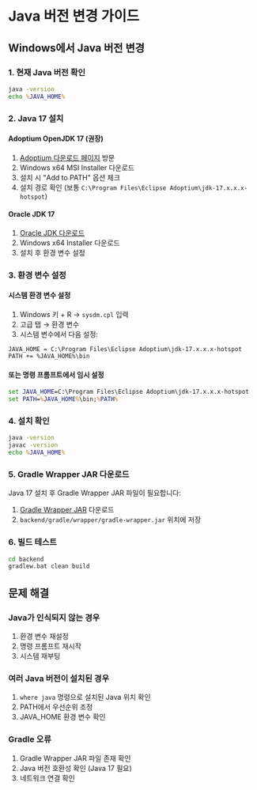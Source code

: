 # Java 버전 변경 가이드

## Windows에서 Java 버전 변경

### 1. 현재 Java 버전 확인
```cmd
java -version
echo %JAVA_HOME%
```

### 2. Java 17 설치

#### **Adoptium OpenJDK 17 (권장)**
1. [Adoptium 다운로드 페이지](https://adoptium.net/temurin/releases/?version=17) 방문
2. Windows x64 MSI Installer 다운로드
3. 설치 시 "Add to PATH" 옵션 체크
4. 설치 경로 확인 (보통 `C:\Program Files\Eclipse Adoptium\jdk-17.x.x.x-hotspot`)

#### **Oracle JDK 17**
1. [Oracle JDK 다운로드](https://www.oracle.com/java/technologies/downloads/#java17)
2. Windows x64 Installer 다운로드
3. 설치 후 환경 변수 설정

### 3. 환경 변수 설정

#### **시스템 환경 변수 설정**
1. Windows 키 + R → `sysdm.cpl` 입력
2. 고급 탭 → 환경 변수
3. 시스템 변수에서 다음 설정:

```
JAVA_HOME = C:\Program Files\Eclipse Adoptium\jdk-17.x.x.x-hotspot
PATH += %JAVA_HOME%\bin
```

#### **또는 명령 프롬프트에서 임시 설정**
```cmd
set JAVA_HOME=C:\Program Files\Eclipse Adoptium\jdk-17.x.x.x-hotspot
set PATH=%JAVA_HOME%\bin;%PATH%
```

### 4. 설치 확인
```cmd
java -version
javac -version
echo %JAVA_HOME%
```

### 5. Gradle Wrapper JAR 다운로드
Java 17 설치 후 Gradle Wrapper JAR 파일이 필요합니다:

1. [Gradle Wrapper JAR](https://github.com/gradle/gradle/raw/master/gradle/wrapper/gradle-wrapper.jar) 다운로드
2. `backend/gradle/wrapper/gradle-wrapper.jar` 위치에 저장

### 6. 빌드 테스트
```cmd
cd backend
gradlew.bat clean build
```

## 문제 해결

### Java가 인식되지 않는 경우
1. 환경 변수 재설정
2. 명령 프롬프트 재시작
3. 시스템 재부팅

### 여러 Java 버전이 설치된 경우
1. `where java` 명령으로 설치된 Java 위치 확인
2. PATH에서 우선순위 조정
3. JAVA_HOME 환경 변수 확인

### Gradle 오류
1. Gradle Wrapper JAR 파일 존재 확인
2. Java 버전 호환성 확인 (Java 17 필요)
3. 네트워크 연결 확인 